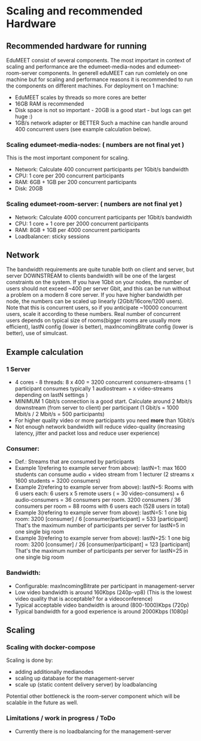 # Scaling and recommended Hardware
## Recommended hardware for running
EduMEET consist of several components. The most important in context of scaling and performance are the edumeet-media-nodes and edumeet-room-server components. In generell eduMEET can run comletely on one machine but for scaling and performance reasons it is recommended to run the components on different machines.
For deployment on 1 machine:
* EduMEET scales by threads so more cores are better
* 16GB RAM is recommended
* Disk space is not so important - 20GB is a good start - but logs can get huge :) 
* 1GB/s network adapter or BETTER
Such a machine can handle around 400 concurrent users (see example calculation below).

### Scaling edumeet-media-nodes: ( numbers are not final yet )
This is the most important component for scaling. 
* Network: Calculate 400 concurrent participants per 1Gbit/s bandwidth
* CPU: 1 core per 200 concurrent participants 
* RAM: 6GB + 1GB per 200 concurrent participants
* Disk: 20GB

### Scaling edumeet-room-server: ( numbers are not final yet )
* Network: Calculate 4000 concurrent participants per 1Gbit/s bandwidth
* CPU: 1 core + 1 core per 2000 concurrent participants
* RAM: 8GB + 1GB per 4000 concurrent participants
* Loadbalancer: sticky sessions

## Network
The bandwidth requirements are quite tunable both on client and server, but server DOWNSTREAM to clients bandwidth will be one of the largest constraints on the system. If you have 1Gbit on your nodes, the number of users should not exceed ~400 per server Gbit, and this can be run without a problem on a modern 8 core server. If you have higher bandwidth per node, the numbers can be scaled up linearly (2Gbit/16core/1200 users). Note that this is concurrent users, so if you anticipate ~10000 concurrent users, scale it according to these numbers. Real number of concurrent users depends on typical size of rooms(bigger rooms are usually more efficient), lastN config (lower is better), maxIncomingBitrate config (lower is better), use of simulcast. 

## Example calculation
### 1 Server
* 4 cores - 8 threads: 8 x 400 = 3200 concurrent consumers-streams ( 1 participant consumes typically 1 audiostream + x video-streams depending on lastN settings )
* MINIMUM 1 Gbit/s connection is a good start. Calculate around 2 Mbit/s downstream (from server to client) per participant (1 Gbit/s = 1000 Mbit/s / 2 Mbit/s = 500 participants)
* For higher quality video or more participants you need **more** than 1Gbit/s
* Not enough network bandwidth will reduce video-quality (increasing latency, jitter and packet loss and reduce user experience)

### Consumer:
* Def.: Streams that are consumed by participants
* Example 1(refering to example server from above): lastN=1: max 1600 students can consume audio + video stream from 1 lecturer (2 streams x 1600 students = 3200 consumers) 
* Example 2(refering to example server from above): lastN=5: Rooms with 6 users each: 6 users x 5 remote users ( = 30 video-consumers)  + 6 audio-consumers = 36 consumers per room. 3200 consumers / 36 consumers per room = 88 rooms with 6 users each (528 users in total)
* Example 3(refering to example server from above): lastN=5: 1 one big room: 3200 [consumer] / 6 [consumer/participant] = 533 [participant] That's the maximum number of participants per server for lastN=5 in one single big room
* Example 3(refering to example server from above): lastN=25: 1 one big room: 3200 [consumer] / 26 [consumer/participant] = 123 [participant] That's the maximum number of participants per server for lastN=25 in one single big room

### Bandwidth:
* Configurable: maxIncomingBitrate per participant in management-server
* Low video bandwidth is around 160Kbps (240p-vp8) (This is the lowest video quality that is acceptable? for a videoconference)
* Typical acceptable video bandwidth is around (800-1000)Kbps (720p)
* Typical bandwidth for a good experience is around 2000Kbps (1080p)

## Scaling
### Scaling with docker-compose
Scaling is done by:
- adding additionally medianodes
- scaling up database for the management-server
- scale up (static content delivery server) by loadbalancing

Potential other bottleneck is the room-server component which will be scalable in the future as well.


### Limitations / work in progress / ToDo
* Currently there is no loadbalancing for the management-server
